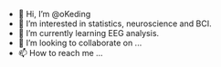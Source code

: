 - 👋 Hi, I’m @oKeding
- 👀 I’m interested in statistics, neuroscience and BCI.
- 🌱 I’m currently learning EEG analysis.
- 💞️ I’m looking to collaborate on ...
- 📫 How to reach me ...

<!---
oKeding/oKeding is a ✨ special ✨ repository because its `README.md` (this file) appears on your GitHub profile.
You can click the Preview link to take a look at your changes.
--->
